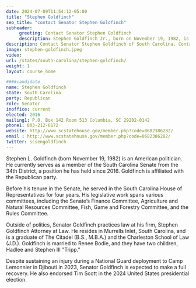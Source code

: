 ```yaml
---
date: 2024-07-09T11:54:12-05:00
title: "Stephen Goldfinch"
seo_title: "contact Senator Stephen Goldfinch"
subheader:
     greeting: Contact Senator Stephen Goldfinch
     description: Stephen Goldfinch Jr., born on November 19, 1982, is an American politician from the Republican Party. He serves as a member of the South Carolina State Senate, representing District 34, and assumed office on November 14, 2016.
description: Contact Senator Stephen Goldfinch of South Carolina. Contact information for Stephen Goldfinch includes email address, phone number, and mailing address.
image: stephen-goldfinch.jpeg
video:
url: /states/south-carolina/stephen-goldfinch/
weight: 1
layout: course_home

####candidate
name: Stephen Goldfinch
state: South Carolina
party: Republican
role: Senator
inoffice: current
elected: 2016
mailing1: P.O. Box 142 Room 513 Columbia, SC 29202-0142
phone1: 803-212-6172
website: http://www.scstatehouse.gov/member.php?code=0682386282/
email : http://www.scstatehouse.gov/member.php?code=0682386282/
twitter: scsengoldfinch
---
```

Stephen L. Goldfinch (born November 19, 1982) is an American politician. He currently serves as a member of the South Carolina Senate from the 34th District, a position he has held since 2016. Goldfinch is affiliated with the Republican party.

Before his tenure in the Senate, he served in the South Carolina House of Representatives for four years. His legislative work spans various committees, including the Senate’s Finance Committee, Agriculture and Natural Resources Committee, Fish, Game and Forestry Committee, and the Rules Committee.

Outside of politics, Senator Goldfinch practices law at his firm, Stephen Goldfinch Attorney at Law. He resides in Murrells Inlet, South Carolina, and is a graduate of The Citadel (B.S., M.B.A.) and the Charleston School of Law (J.D.). Goldfinch is married to Renee Bodie, and they have two children, Hadlee and Stephen III "Tripp."

Despite sustaining an injury during a National Guard deployment to Camp Lemonnier in Djibouti in 2023, Senator Goldfinch is expected to make a full recovery. He also endorsed Tim Scott in the 2024 United States presidential election.
